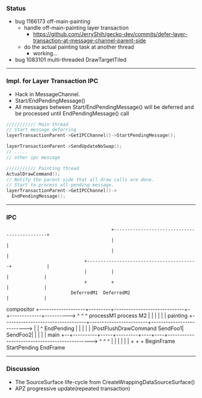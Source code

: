 ### Status
* bug 1166173 off-main-painting
  * handle off-main-painting layer transaction
    * https://github.com/JerryShih/gecko-dev/commits/defer-layer-transaction-at-message-channel-parent-side
  * do the actual painting task at another thread
    * working...
* bug 1083101 multi-threaded DrawTargetTiled

----

### Impl. for Layer Transaction IPC
* Hack in MessageChannel.
* Start/EndPendingMessage()
* All messages between Start/EndPendingMessage() will be deferred and be processed until EndPendingMessage() call

``` c
/////////// Main thread
// Start message deferring
layerTransactionParent->GetIPCChannel()->StartPendingMessage();

layerTransactionParent->SendUpdateNoSwap();
// .....
// other ipc message

/////////// Painting thread
ActualDrawCommand();
// Notify the parent side that all draw calls are done.
// Start to process all pending message.
layerTransactionParent->GetIPCChannel()->
  EndPendingMessage();
```

----

### IPC

                                           +---------------------------------------------+
                                           |                                             |
                                           |                                             |
                                 +-----------------------------------------+             |
                                 |         |                               |             |
                                 +         +                               |             |
                            DeferredM1  DeferredM2                         |             |
  compositor +-------------------+---------+-----------------------------+-+-------------+---------->
                                 ^         ^                             ^ processM1     process M2
                                 |         |                             |
                                 |         |                             |
  painting   +----------------------------------+------------------------+-------------------------->
                                 |         |    ^                       EndPending
                                 |         |    |
                                 |         |    |PostFlushDrawCommand
                         SendFoo1| SendFoo2|    |
                                 |         |    |
  main       +--+----------+-----+---------+----+----+---------------------------------------------->
                ^          ^                         ^
                |          |                         |
                |          |                         |
                +          +                         +
           BeginFrame     StartPending             EndFrame

----

### Discussion
* The SourceSurface life-cycle from CreateWrappingDataSourceSurface()
* APZ progressive update(repeated transaction)
